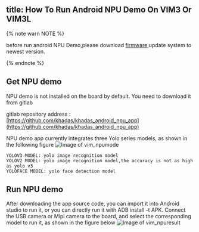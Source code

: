 title: How To Run Android NPU Demo On VIM3 Or VIM3L
---

{% note warn NOTE %}

before run android NPU Demo,please download [firmware](/zh-cn/firmware/Vim3AndroidFirmware.html),update system to newest version.

{% endnote %}


## Get NPU demo

NPU demo is not installed on the board by default. You need to download it from gitlab

gitlab repository address :[https://github.com/khadas/khadas_android_npu_app](https://github.com/khadas/khadas_android_npu_app)

NPU demo app currently integrates three Yolo series models, as shown in the following figure
![Image of vim_npumode](/images/vim3/npumode.png)

```
YOLOV3 MODEL: yolo image recognition model
YOLOV2 MODEL: yolo image recognition model,the accuracy is not as high as yolo v3
YOLOFACE MODEL: yolo face detection model
```
## Run NPU demo
After downloading the app source code, you can import it into Android studio to run it, or you can directly run it with ADB install -t APK. Connect the USB camera or Mipi camera to the board, and select the corresponding model to run it, as shown in the figure below
![Image of vim_npuresult](/images/vim3/npuresult.png)



